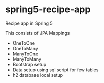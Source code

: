# spring5-recipe-app

Recipe app in Spring 5

This consists of JPA Mappings
- OneToOne
- OneToMany
- ManyToOne
- ManyToMany
- Bootstrap setup
- Data setup using sql script for few tables
- h2 database local setup

